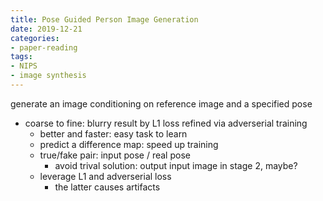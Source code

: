 ```yaml
---
title: Pose Guided Person Image Generation
date: 2019-12-21
categories:
- paper-reading
tags:
- NIPS
- image synthesis
---
```


generate an image conditioning on reference image and a specified pose
- coarse to fine: blurry result by L1 loss refined via adverserial training
    - better and faster: easy task to learn
    - predict a difference map: speed up training
    - true/fake pair: input pose / real pose
        - avoid trival solution: output input image in stage 2, maybe?
    - leverage L1 and adverserial loss
        - the latter causes artifacts
